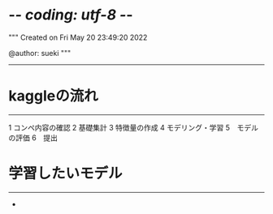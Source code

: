 # -*- coding: utf-8 -*-
"""
Created on Fri May 20 23:49:20 2022

@author: sueki
"""

---
# kaggleの流れ
****  

1 コンペ内容の確認
2 基礎集計
3 特徴量の作成
4 モデリング・学習
5　モデルの評価
6　提出


# 学習したいモデル
****  

* 